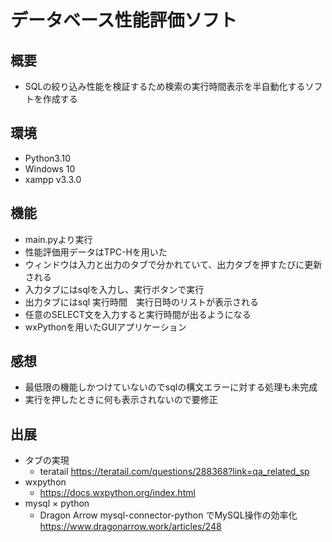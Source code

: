 # データベース性能評価ソフト

## 概要

- SQLの絞り込み性能を検証するため検索の実行時間表示を半自動化するソフトを作成する

## 環境

- Python3.10
- Windows 10
- xampp v3.3.0

## 機能

- main.pyより実行
- 性能評価用データはTPC-Hを用いた
- ウィンドウは入力と出力のタブで分かれていて、出力タブを押すたびに更新される
- 入力タブにはsqlを入力し、実行ボタンで実行
- 出力タブにはsql 実行時間　実行日時のリストが表示される
- 任意のSELECT文を入力すると実行時間が出るようになる
- wxPythonを用いたGUIアプリケーション

## 感想

- 最低限の機能しかつけていないのでsqlの構文エラーに対する処理も未完成
- 実行を押したときに何も表示されないので要修正

## 出展

- タブの実現
  - teratail <https://teratail.com/questions/288368?link=qa_related_sp>
- wxpython
  - <https://docs.wxpython.org/index.html>
- mysql × python
  - Dragon Arrow mysql-connector-python でMySQL操作の効率化 <https://www.dragonarrow.work/articles/248>
